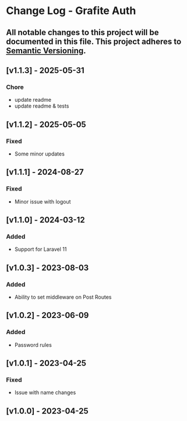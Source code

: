 # Change Log - Grafite Auth
All notable changes to this project will be documented in this file.
This project adheres to [Semantic Versioning](http://semver.org/).
----

## [v1.1.3] - 2025-05-31

### Chore
- update readme
- update readme & tests

## [v1.1.2] - 2025-05-05

### Fixed
- Some minor updates

## [v1.1.1] - 2024-08-27

### Fixed
- Minor issue with logout

## [v1.1.0] - 2024-03-12

### Added
- Support for Laravel 11

## [v1.0.3] - 2023-08-03

### Added
- Ability to set middleware on Post Routes

## [v1.0.2] - 2023-06-09

### Added
- Password rules

## [v1.0.1] - 2023-04-25

### Fixed
- Issue with name changes

## [v1.0.0] - 2023-04-25
